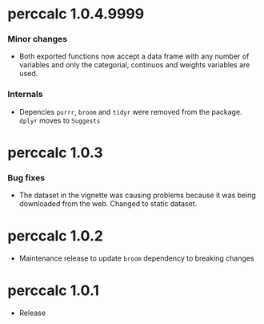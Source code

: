# perccalc 1.0.4.9999

### Minor changes
* Both exported functions now accept a data frame with any number of variables and only the categorial, continuos and weights variables are used.

### Internals

* Depencies `purrr`, `broom` and  `tidyr` were removed from the package. `dplyr` moves to `Suggests`

# perccalc 1.0.3

### Bug fixes

- The dataset in the vignette was causing problems because it was being downloaded from the web. Changed to static dataset.

# perccalc 1.0.2

* Maintenance release to update `broom` dependency to breaking changes

# perccalc 1.0.1

* Release
